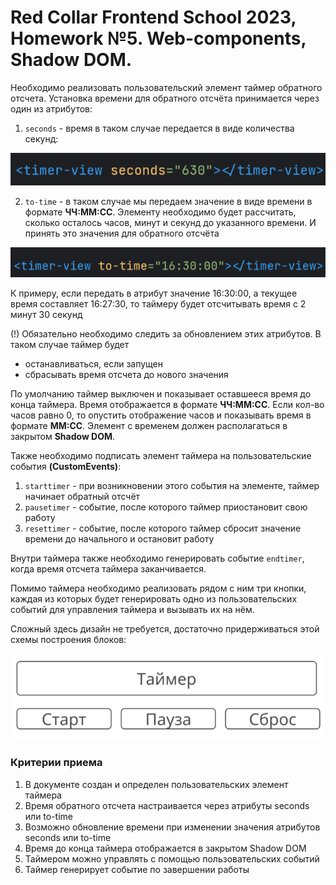 # Red Collar Frontend School 2023, Homework №5. Web-components, Shadow DOM.

Необходимо реализовать пользовательский элемент таймер обратного отсчета. Установка времени для обратного отсчёта принимается через один из атрибутов:
1. `seconds` - время в таком случае передается в виде количества секунд:

![Seconds attribute](./public/assets/1.png)

2. `to-time` - в таком случае мы передаем значение в виде времени в формате **ЧЧ:ММ:СС**. Элементу необходимо будет рассчитать, сколько осталось часов, минут и секунд до указанного времени. И принять это значения для обратного
отсчёта

![ToTime attribute](./public/assets/2.png)

К примеру, если передать в атрибут значение 16:30:00, а текущее время составляет 16:27:30, то таймеру будет отсчитывать время с 2 минут 30 секунд

(!) Обязательно необходимо следить за обновлением этих атрибутов. В таком случае таймер будет

- останавливаться, если запущен
- сбрасывать время отсчета до нового значения

По умолчанию таймер выключен и показывает оставшееся время до конца таймера. Время отображается в формате **ЧЧ:ММ:СС**. Если кол-во часов равно 0, то опустить отображение часов и показывать время в формате **ММ:СС**. Элемент с временем
должен располагаться в закрытом **Shadow DOM**.

Также необходимо подписать элемент таймера на пользовательские события **(CustomEvents)**:

1. `starttimer` - при возникновении этого события на элементе, таймер начинает обратный отсчёт
2. `pausetimer` - событие, после которого таймер приостановит свою работу
3. `resettimer` - событие, после которого таймер сбросит значение времени до начального и остановит работу

Внутри таймера также необходимо генерировать событие `endtimer`, когда время отсчета таймера заканчивается.

Помимо таймера необходимо реализовать рядом с ним три кнопки, каждая из которых будет генерировать одно из пользовательских событий для управления таймера и
вызывать их на нём.

Сложный здесь дизайн не требуется, достаточно придерживаться этой схемы построения блоков:

![Design](./public/assets/design.png)

### Критерии приема
1. В документе создан и определен пользовательских элемент таймера
2. Время обратного отсчета настраивается через атрибуты seconds или to-time
3. Возможно обновление времени при изменении значения атрибутов seconds или to-time
4. Время до конца таймера отображается в закрытом Shadow DOM
5. Таймером можно управлять с помощью пользовательских событий
6. Таймер генерирует событие по завершении работы
